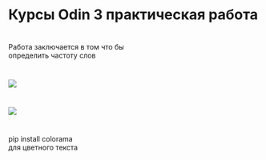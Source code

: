 # Курсы Odin 3 практическая работа
<h1></h1>
Работа заключается в том что бы<br>
определить частоту слов<br>
<h1></h1>
<img src = "https://github.com/Vova2808/Practice_Task_3/assets/96084748/eeb629ed-ba47-4f95-9932-5101e578adac">
<h1></h1>
<img src = "https://github.com/Vova2808/Practice_Task_3/assets/96084748/30a4cf49-c972-4877-85d6-67e03474ffe4">
<h1></h1>
pip install colorama<br>
для цветного текста<br>


